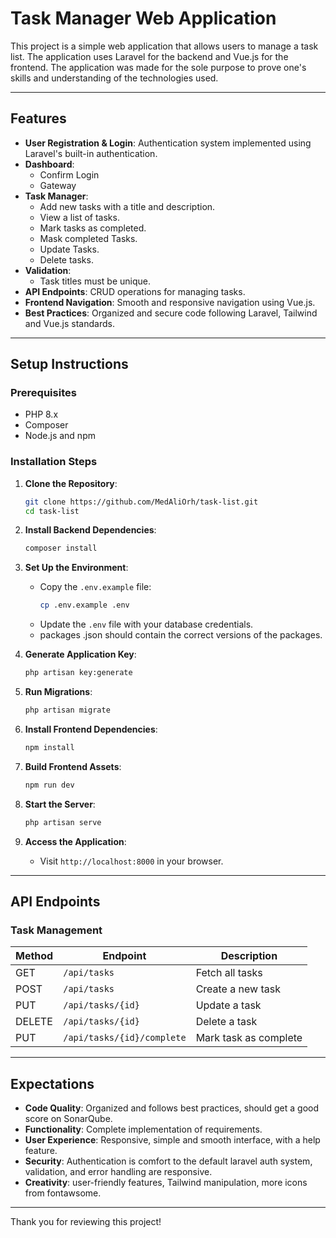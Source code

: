 # Task Manager Web Application

This project is a simple web application that allows users to manage a task list. The application uses Laravel for the backend and Vue.js for the frontend.
The application was made for the sole purpose to prove one's skills and understanding of the technologies used.

---

## Features

- **User Registration & Login**: Authentication system implemented using Laravel's built-in authentication.
- **Dashboard**:
  - Confirm Login
  - Gateway
- **Task Manager**:
  - Add new tasks with a title and description.
  - View a list of tasks.
  - Mark tasks as completed.
  - Mask completed Tasks.
  - Update Tasks.
  - Delete tasks.
- **Validation**:
  - Task titles must be unique.
- **API Endpoints**: CRUD operations for managing tasks.
- **Frontend Navigation**: Smooth and responsive navigation using Vue.js.
- **Best Practices**: Organized and secure code following Laravel, Tailwind and Vue.js standards.

---

## Setup Instructions

### Prerequisites
- PHP 8.x
- Composer
- Node.js and npm

### Installation Steps

1. **Clone the Repository**:
   ```bash
   git clone https://github.com/MedAliOrh/task-list.git
   cd task-list
   ```

2. **Install Backend Dependencies**:
   ```bash
   composer install
   ```

3. **Set Up the Environment**:
   - Copy the `.env.example` file:
     ```bash
     cp .env.example .env
     ```
   - Update the `.env` file with your database credentials.
   - packages .json should contain the correct versions of the packages.

4. **Generate Application Key**:
   ```bash
   php artisan key:generate
   ```

5. **Run Migrations**:
   ```bash
   php artisan migrate
   ```

6. **Install Frontend Dependencies**:
   ```bash
   npm install
   ```

7. **Build Frontend Assets**:
   ```bash
   npm run dev
   ```

8. **Start the Server**:
   ```bash
   php artisan serve
   ```

9. **Access the Application**:
   - Visit `http://localhost:8000` in your browser.

---

## API Endpoints

### Task Management
| Method | Endpoint           | Description          |
|--------|--------------------|----------------------|
| GET    | `/api/tasks`       | Fetch all tasks      |
| POST   | `/api/tasks`       | Create a new task    |
| PUT    | `/api/tasks/{id}`  | Update a task        |
| DELETE | `/api/tasks/{id}`  | Delete a task        |
| PUT    | `/api/tasks/{id}/complete` | Mark task as complete |

---

## Expectations

- **Code Quality**: Organized and follows best practices, should get a good score on SonarQube.
- **Functionality**: Complete implementation of requirements.
- **User Experience**: Responsive, simple and smooth interface, with a help feature.
- **Security**: Authentication is comfort to the default laravel auth system, validation, and error handling are responsive.
- **Creativity**: user-friendly features, Tailwind manipulation, more icons from fontawsome.

---

Thank you for reviewing this project!